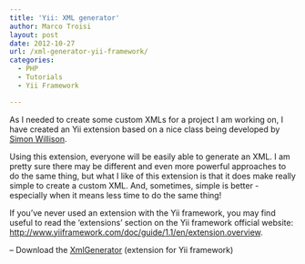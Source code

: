 ```yaml
---
title: 'Yii: XML generator'
author: Marco Troisi
layout: post
date: 2012-10-27
url: /xml-generator-yii-framework/
categories:
  - PHP
  - Tutorials
  - Yii Framework

---
```

As I needed to create some custom XMLs for a project I am working on, I have created an Yii extension based on a nice class being developed by <a href="http://simonwillison.net/" target="_blank">Simon Willison</a>.

Using this extension, everyone will be easily able to generate an XML. I am pretty sure there may be different and even more powerful approaches to do the same thing, but what I like of this extension is that it does make really simple to create a custom XML. And, sometimes, simple is better -especially when it means less time to do the same thing!

If you&#8217;ve never used an extension with the Yii framework, you may find useful to read the &#8216;extensions&#8217; section on the Yii framework official website: <a href="http://www.yiiframework.com/doc/guide/1.1/en/extension.overview" target="_blank">http://www.yiiframework.com/doc/guide/1.1/en/extension.overview</a>.

&#8211; Download the [XmlGenerator][1] (extension for Yii framework)

 [1]: http://www.marcotroisi.com/wp-content/uploads/2012/10/XmlGenerator1.zip
